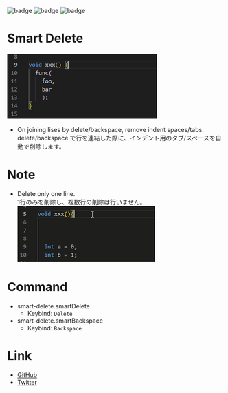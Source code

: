 ![badge](https://img.shields.io/github/issues/kuone314/VSCodeExtensionSmartDelete)
![badge](https://img.shields.io/github/forks/kuone314/VSCodeExtensionSmartDelete)
![badge](https://img.shields.io/github/stars/kuone314/VSCodeExtensionSmartDelete)

# Smart Delete

![Sample](Doc/Demonstration1.gif)

* On joining lises by delete/backspace, remove indent spaces/tabs.  
  delete/backspace で行を連結した際に、インデント用のタブ/スペースを自動で削除します。

# Note

* Delete only one line.  
  1行のみを削除し、複数行の削除は行いません。
![Sample](Doc/DemonstrationDelSingle.gif)
<!-- * 行の先頭でbackspaceを押した場合にも有効です。 -->
<!-- * マルチカレット対応 -->

# Command
* smart-delete.smartDelete
  * Keybind: `Delete`
* smart-delete.smartBackspace
  * Keybind: `Backspace`
# Link

* [GitHub](https://github.com/kuone314/VSCodeExtensionSmartDelete)
* [Twitter](https://twitter.com/KuoneTech)
